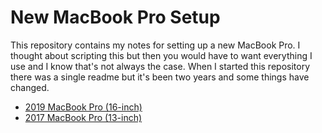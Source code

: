 # New MacBook Pro Setup

This repository contains my notes for setting up a new MacBook Pro. I thought about scripting this but then you would have to want everything I use and I know that's not always the case. When I started this repository there was a single readme but it's been two years and some things have changed.

- [2019 MacBook Pro (16-inch)](./2019/readme.md)
- [2017 MacBook Pro (13-inch)](./2017/readme.md)
